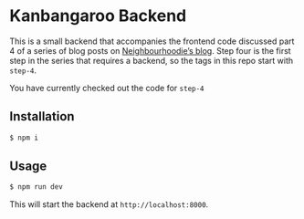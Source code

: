 # Kanbangaroo Backend

This is a small backend that accompanies the frontend code discussed part 4 of a series of blog posts on [Neighbourhoodie’s blog](https://neighbourhood.ie/blog/2025/01/15/resource-locking-with-couchdb-and-svelte). Step four is the first step in the series that requires a backend, so the tags in this repo start with `step-4`.

You have currently checked out the code for `step-4`

## Installation

```bash
$ npm i
```

## Usage

```bash
$ npm run dev
```

This will start the backend at `http://localhost:8000`.
